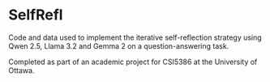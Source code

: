 # SelfRefl
Code and data used to implement the iterative self-reflection strategy using Qwen 2.5, Llama 3.2 and Gemma 2 on a question-answering task.

Completed as part of an academic project for CSI5386 at the University of Ottawa.
